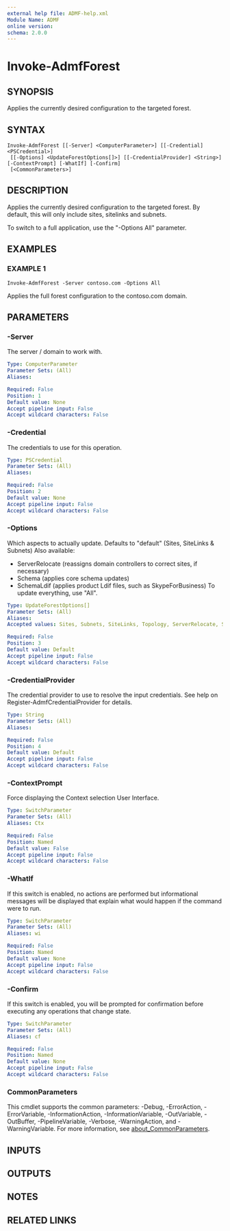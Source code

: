 ```yaml
---
external help file: ADMF-help.xml
Module Name: ADMF
online version:
schema: 2.0.0
---
```


# Invoke-AdmfForest

## SYNOPSIS
Applies the currently desired configuration to the targeted forest.

## SYNTAX

```
Invoke-AdmfForest [[-Server] <ComputerParameter>] [[-Credential] <PSCredential>]
 [[-Options] <UpdateForestOptions[]>] [[-CredentialProvider] <String>] [-ContextPrompt] [-WhatIf] [-Confirm]
 [<CommonParameters>]
```

## DESCRIPTION
Applies the currently desired configuration to the targeted forest.
By default, this will only include sites, sitelinks and subnets.

To switch to a full application, use the "-Options All" parameter.

## EXAMPLES

### EXAMPLE 1
```
Invoke-AdmfForest -Server contoso.com -Options All
```

Applies the full forest configuration to the contoso.com domain.

## PARAMETERS

### -Server
The server / domain to work with.

```yaml
Type: ComputerParameter
Parameter Sets: (All)
Aliases:

Required: False
Position: 1
Default value: None
Accept pipeline input: False
Accept wildcard characters: False
```

### -Credential
The credentials to use for this operation.

```yaml
Type: PSCredential
Parameter Sets: (All)
Aliases:

Required: False
Position: 2
Default value: None
Accept pipeline input: False
Accept wildcard characters: False
```

### -Options
Which aspects to actually update.
Defaults to "default" (Sites, SiteLinks & Subnets)
Also available:
- ServerRelocate (reassigns domain controllers to correct sites, if necessary)
- Schema (applies core schema updates)
- SchemaLdif (applies product Ldif files, such as SkypeForBusiness)
To update everything, use "All".

```yaml
Type: UpdateForestOptions[]
Parameter Sets: (All)
Aliases:
Accepted values: Sites, Subnets, SiteLinks, Topology, ServerRelocate, Schema, SchemaLdif, NTAuthStore, ForestLevel, ExchangeSchema, SchemaDefaultPermissions, AllSchema, Certificates, Default, All

Required: False
Position: 3
Default value: Default
Accept pipeline input: False
Accept wildcard characters: False
```

### -CredentialProvider
The credential provider to use to resolve the input credentials.
See help on Register-AdmfCredentialProvider for details.

```yaml
Type: String
Parameter Sets: (All)
Aliases:

Required: False
Position: 4
Default value: Default
Accept pipeline input: False
Accept wildcard characters: False
```

### -ContextPrompt
Force displaying the Context selection User Interface.

```yaml
Type: SwitchParameter
Parameter Sets: (All)
Aliases: Ctx

Required: False
Position: Named
Default value: False
Accept pipeline input: False
Accept wildcard characters: False
```

### -WhatIf
If this switch is enabled, no actions are performed but informational messages will be displayed that explain what would happen if the command were to run.

```yaml
Type: SwitchParameter
Parameter Sets: (All)
Aliases: wi

Required: False
Position: Named
Default value: None
Accept pipeline input: False
Accept wildcard characters: False
```

### -Confirm
If this switch is enabled, you will be prompted for confirmation before executing any operations that change state.

```yaml
Type: SwitchParameter
Parameter Sets: (All)
Aliases: cf

Required: False
Position: Named
Default value: None
Accept pipeline input: False
Accept wildcard characters: False
```

### CommonParameters
This cmdlet supports the common parameters: -Debug, -ErrorAction, -ErrorVariable, -InformationAction, -InformationVariable, -OutVariable, -OutBuffer, -PipelineVariable, -Verbose, -WarningAction, and -WarningVariable. For more information, see [about_CommonParameters](http://go.microsoft.com/fwlink/?LinkID=113216).

## INPUTS

## OUTPUTS

## NOTES

## RELATED LINKS
